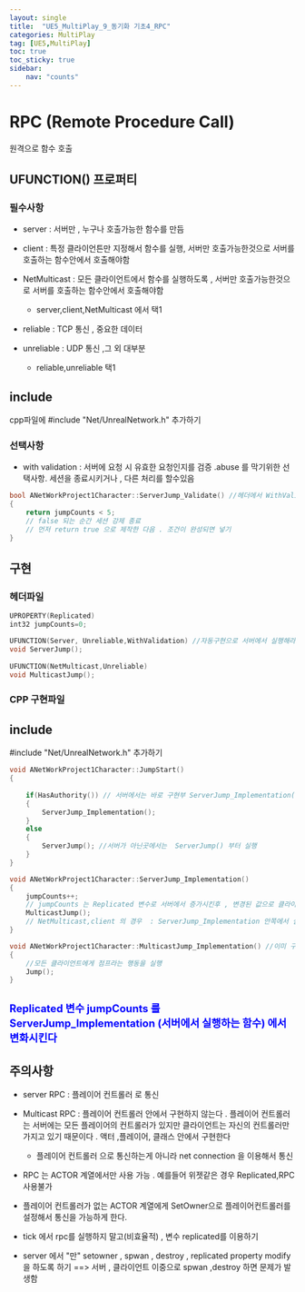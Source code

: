 ```yaml
---
layout: single
title:  "UE5_MultiPlay_9_동기화 기초4_RPC"
categories: MultiPlay
tag: [UE5,MultiPlay]
toc: true
toc_sticky: true
sidebar:
    nav: "counts"
---
```


# RPC (Remote Procedure Call)
원격으로 함수 호출 

## UFUNCTION() 프로퍼티

### 필수사항

* server : 서버만  , 누구나 호출가능한 함수를 만듬

* client : 특정 클라이언튼만 지정해서 함수를 실행,  서버만 호출가능한것으로  서버를 호출하는 함수안에서 호출해야함

* NetMulticast : 모든 클라이언트에서 함수를 실행하도록 , 서버만 호출가능한것으로  서버를 호출하는 함수안에서 호출해야함
   
	* server,client,NetMulticast 에서 택1

* reliable : TCP 통신 , 중요한 데이터

* unreliable : UDP 통신 ,그 외 대부분 
	* reliable,unreliable 택1

## include
cpp파일에  #include "Net/UnrealNetwork.h" 추가하기 

### 선택사항
   
* with validation : 서버에 요청 시 유효한 요청인지를 검증 .abuse 를 막기위한 선택사항. 세션을 종료시키거나 , 다른 처리를 할수있음 
   
```cpp
bool ANetWorkProject1Character::ServerJump_Validate() //헤더에서 WithValidation 추가하면 이렇게  추가 정의 해야함
{
	return jumpCounts < 5;
	// false 되는 순간 세션 강제 종료
	// 먼저 return true 으로 제작한 다음 . 조건이 완성되면 넣기  
}
```


## 구현

### 헤더파일

```cpp
UPROPERTY(Replicated) 
int32 jumpCounts=0;

UFUNCTION(Server, Unreliable,WithValidation) //자동구현으로 서버에서 실행해라 가 만들어짐 . cpp에서는 _Implementation 으로 구현부 정의 
void ServerJump();
	
UFUNCTION(NetMulticast,Unreliable)
void MulticastJump();

```

### CPP 구현파일

## include
#include "Net/UnrealNetwork.h" 추가하기 

```cpp
void ANetWorkProject1Character::JumpStart()
{
	
	if(HasAuthority()) // 서버에서는 바로 구현부 ServerJump_Implementation()  실행
	{
	    ServerJump_Implementation();
	}
    else
    {
	    ServerJump(); //서버가 아닌곳에서는  ServerJump() 부터 실행 
    }
}

```
   
   
```cpp
void ANetWorkProject1Character::ServerJump_Implementation()
{
	jumpCounts++;
	// jumpCounts 는 Replicated 변수로 서버에서 증가시킨후 , 변경된 값으로 클라이언트들에게 복제.
	MulticastJump();
	// NetMulticast,client 의 경우  : ServerJump_Implementation 안쪽에서 실행시켜야 제대로 작동 
}
```
   
      
```cpp
void ANetWorkProject1Character::MulticastJump_Implementation() //이미 구현된함수에 추가 
{
	//모든 클라이언트에게 점프라는 행동을 실행
	Jump();
}
```

```cpp

```

   
   
<b><span style="color:blue; font-size:130%"> Replicated 변수 jumpCounts 를   ServerJump_Implementation (서버에서 실행하는 함수) 에서 변화시킨다 </span></b>


## 주의사항

* server RPC : 플레이어 컨트롤러 로 통신 

* Multicast RPC :  플레이어 컨트롤러 안에서 구현하지 않는다 . 플레이어 컨트롤러는 서버에는 모든 플레이어의 컨트롤러가 있지만 클라이언트는 자신의 컨트롤러만 가지고 있기 때문이다 . 액터 ,플레이어, 클래스 안에서 구현한다
	* 플레이어 컨트롤러 으로 통신하는게 아니라 net connection 을 이용해서 통신

* RPC 는 ACTOR 계열에서만 사용 가능 . 예를들어 위젯같은 경우 Replicated,RPC 사용불가

* 플레이어 컨트롤러가 없는 ACTOR 계열에게 SetOwner으로 플레이어컨트롤러를 설정해서 통신을 가능하게 한다.

* tick 에서 rpc를 실행하지 말고(비효율적) , 변수 replicated를 이용하기 

*  server 에서 "만"  setowner , spwan , destroy , replicated property modify   을  하도록 하기  ==> 서버 , 클라이언트 이중으로 spwan ,destroy  하면 문제가 발생함